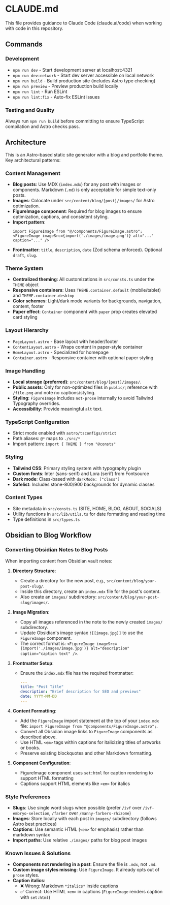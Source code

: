 # CLAUDE.md

This file provides guidance to Claude Code (claude.ai/code) when working with code in this repository.

## Commands

### Development
- `npm run dev` - Start development server at localhost:4321
- `npm run dev:network` - Start dev server accessible on local network
- `npm run build` - Build production site (includes Astro type checking)
- `npm run preview` - Preview production build locally
- `npm run lint` - Run ESLint
- `npm run lint:fix` - Auto-fix ESLint issues

### Testing and Quality
Always run `npm run build` before committing to ensure TypeScript compilation and Astro checks pass.

## Architecture

This is an Astro-based static site generator with a blog and portfolio theme. Key architectural patterns:

### Content Management
- **Blog posts**: Use MDX (`index.mdx`) for any post with images or components. Markdown (`.md`) is only acceptable for simple text-only posts.
- **Images**: Colocate under `src/content/blog/[post]/images/` for Astro optimization.
- **FigureImage component**: Required for blog images to ensure optimization, captions, and consistent styling.
- **Import pattern**:
  ```mdx
  import FigureImage from "@/components/FigureImage.astro";
  <FigureImage imageSrc={import('./images/image.png')} alt="..." caption="..." />
  ```
- **Frontmatter**: `title`, `description`, `date` (Zod schema enforced). Optional `draft`, `slug`.

### Theme System
- **Centralized theming**: All customizations in `src/consts.ts` under the `THEME` object
- **Responsive containers**: Uses `THEME.container.default` (mobile/tablet) and `THEME.container.desktop`
- **Color schemes**: Light/dark mode variants for backgrounds, navigation, content, footer
- **Paper effect**: `Container` component with `paper` prop creates elevated card styling

### Layout Hierarchy
- `PageLayout.astro` - Base layout with header/footer
- `ContentLayout.astro` - Wraps content in paper-style container
- `HomeLayout.astro` - Specialized for homepage
- `Container.astro` - Responsive container with optional paper styling

### Image Handling
- **Local storage (preferred)**: `src/content/blog/[post]/images/`.
- **Public assets**: Only for non-optimized files in `public/`; reference with `/file.png` and note no captions/styling.
- **Styling**: `FigureImage` includes `not-prose` internally to avoid Tailwind Typography overrides.
- **Accessibility**: Provide meaningful `alt` text.

### TypeScript Configuration
- Strict mode enabled with `astro/tsconfigs/strict`
- Path aliases: `@*` maps to `./src/*`
- Import pattern: `import { THEME } from "@consts"`

### Styling
- **Tailwind CSS**: Primary styling system with typography plugin
- **Custom fonts**: Inter (sans-serif) and Lora (serif) from Fontsource
- **Dark mode**: Class-based with `darkMode: ["class"]`
- **Safelist**: Includes stone-800/900 backgrounds for dynamic classes

### Content Types
- Site metadata in `src/consts.ts` (SITE, HOME, BLOG, ABOUT, SOCIALS)
- Utility functions in `src/lib/utils.ts` for date formatting and reading time
- Type definitions in `src/types.ts`

## Obsidian to Blog Workflow

### Converting Obsidian Notes to Blog Posts

When importing content from Obsidian vault notes:

1.  **Directory Structure**:
    -   Create a directory for the new post, e.g., `src/content/blog/your-post-slug/`.
    -   Inside this directory, create an `index.mdx` file for the post's content.
    -   Also create an `images/` subdirectory: `src/content/blog/your-post-slug/images/`.

2.  **Image Migration**:
    -   Copy all images referenced in the note to the newly created `images/` subdirectory.
    -   Update Obsidian's image syntax `![[image.jpg]]` to use the `FigureImage` component.
    -   The correct format is: `<FigureImage imageSrc={import('./images/image.jpg')} alt="description" caption="caption text" />`.

3.  **Frontmatter Setup**:
    -   Ensure the `index.mdx` file has the required frontmatter:
        ```yaml
        ---
        title: "Post Title"
        description: "Brief description for SEO and previews"
        date: YYYY-MM-DD
        ---
        ```

4.  **Content Formatting**:
    -   Add the `FigureImage` import statement at the top of your `index.mdx` file: `import FigureImage from "@components/FigureImage.astro";`.
    -   Convert all Obsidian image links to `FigureImage` components as described above.
    -   Use HTML `<em>` tags within captions for italicizing titles of artworks or books.
    -   Preserve existing blockquotes and other Markdown formatting.

5. **Component Configuration**:
   - FigureImage component uses `set:html` for caption rendering to support HTML formatting
   - Captions support HTML elements like `<em>` for italics

### Style Preferences
- **Slugs**: Use single word slugs when possible (prefer `/ivf` over `/ivf-embryo-selection`, `/farber` over `/manny-farbers-rhizome`)
- **Images**: Store locally with each post in `images/` subdirectory (follows Astro best practices)
- **Captions**: Use semantic HTML (`<em>` for emphasis) rather than markdown syntax
- **Import paths**: Use relative `./images/` paths for blog post images

### Known Issues & Solutions
- **Components not rendering in a post**: Ensure the file is `.mdx`, not `.md`.
- **Custom image styles missing**: Use `FigureImage`. It already opts out of `prose` styles.
- **Caption italics**:
  - ❌ Wrong: Markdown `*italics*` inside captions
  - ✅ Correct: Use HTML `<em>` in captions (`FigureImage` renders caption with `set:html`)
